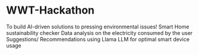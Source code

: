 # WWT-Hackathon
To build AI-driven solutions to pressing environmental issues!
Smart Home sustainability checker
Data analysis on the electricity consumed by the user 
Suggestions/ Recommendations using Llama LLM for optimal smart device usage 
